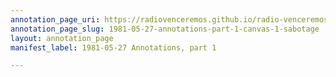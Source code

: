 ```yaml
---
annotation_page_uri: https://radiovenceremos.github.io/radio-venceremos-english/annotations/1981-05-27-annotations-part-1-canvas-1-sabotage.json
annotation_page_slug: 1981-05-27-annotations-part-1-canvas-1-sabotage
layout: annotation_page
manifest_label: 1981-05-27 Annotations, part 1

---
```

